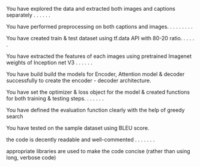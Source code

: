 You have explored the data and extracted both images and captions separately . . . . . .

You have performed preprocessing on both captions and images. . . . . . . . . 

You have created train & test dataset using tf.data API with 80-20 ratio. . . . . .

You have extracted the features of each images using pretrained Imagenet weights of Inception net V3 . . . . . .

You have build build the models for Encoder, Attention model & decoder successfully to create the encoder - decoder architecture. 

You have set the optimizer & loss object for the model & created functions for both training & testing steps.  . . . . . .

You have defined the evaluation function clearly with the help of greedy search

You have tested on the sample dataset using BLEU score.

the code is decently readable and well-commented . . . . . . .    

appropriate libraries are used to make the code concise (rather than using long, verbose code)


